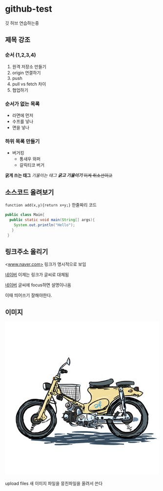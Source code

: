 # github-test
깃 허브 연습하는중

## 제목 강조

### 순서 (1,2,3,4)

1. 원격 저장소 만들기
2. origin 연결하기
3. push
4. pull vs fetch 차이
5. 협업하기

### 순서가 없는 목록

+ 라면에 먼저
+ 수프를 넣나
+ 면을 넣나

### 하위 목록 만들기

+ 버거킹
  + 통새우 와퍼
  + 갈릭티코 버거

**굵게 쓰는 태그**
*기울이는 태그*
***굵고 기울이기***
~~이게 취소선이고~~


## 소스코드 올려보기

`function add(x,y){return x+y;}` 한줄짜리 코드

```Java
public class Main{
  public static void main(String[] args){
    System.out.println("Hello");
   }
 }
 ```
 
 ## 링크주소 올리기
 
 <www.naver.com> 링크가 명시적으로 보임
 
 [네이버](https://www.naver.com) 이제는 링크가 글씨로 대체됨
 
 [네이버](https://www.naver.com, "검색사이트") 글씨에 focus하면 설명이나옴
 
 이때 띄어쓰기 잘해야한다.
 
 ## 이미지 
![오토바이](./images/ride-g6c60d0549_640.png)

upload files 새 이미지 파일을 뭉친파일을 올려서 쓴다
